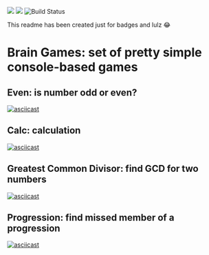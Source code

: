 <a href="https://codeclimate.com/github/great-timofey/php-project-lvl1/maintainability"><img src="https://api.codeclimate.com/v1/badges/5554001ef88f8daaf09c/maintainability" /></a>
<a href="https://codeclimate.com/github/great-timofey/php-project-lvl1/test_coverage"><img src="https://api.codeclimate.com/v1/badges/5554001ef88f8daaf09c/test_coverage" /></a>
<img src="https://travis-ci.org/great-timofey/php-project-lvl1.svg?branch=master" alt="Build Status" />

This readme has been created just for badges and lulz 😂

# Brain Games: set of pretty simple console-based games

## Even: is number odd or even?

[![asciicast](https://asciinema.org/a/g2D6DU0JWnLMr4JMB5jHJicvY.svg)](https://asciinema.org/a/g2D6DU0JWnLMr4JMB5jHJicvY)

## Calc: calculation
[![asciicast](https://asciinema.org/a/UWXHh5KmTWQowVLKUuTWhorIs.svg)](https://asciinema.org/a/UWXHh5KmTWQowVLKUuTWhorIs)

## Greatest Common Divisor: find GCD for two numbers
[![asciicast](https://asciinema.org/a/gkx5wZYnjtXbjyCLdoBAutrzB.svg)](https://asciinema.org/a/gkx5wZYnjtXbjyCLdoBAutrzB)

## Progression: find missed member of a progression
[![asciicast](https://asciinema.org/a/TbZKgOCjLCbTdy1tnyQdlEPXX.svg)](https://asciinema.org/a/TbZKgOCjLCbTdy1tnyQdlEPXX)
